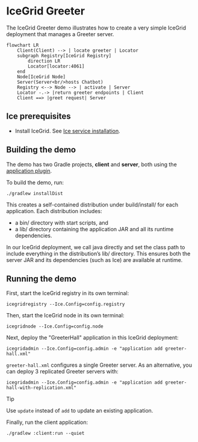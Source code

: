 # IceGrid Greeter

The IceGrid Greeter demo illustrates how to create a very simple IceGrid deployment that manages a Greeter server.

```mermaid
flowchart LR
    Client(Client) --> | locate greeter | Locator
    subgraph Registry[IceGrid Registry]
        direction LR
        Locator[locator:4061]
    end
    Node[IceGrid Node]
    Server(Server<br/>hosts Chatbot)
    Registry <--> Node --> | activate | Server
    Locator -.-> |return greeter endpoints | Client
    Client ==> |greet request| Server
```

## Ice prerequisites

- Install IceGrid. See [Ice service installation].

## Building the demo

The demo has two Gradle projects, **client** and **server**, both using the [application plugin].

To build the demo, run:

```shell
./gradlew installDist
```

This creates a self-contained distribution under build/install/ for each application.
Each distribution includes:

- a bin/ directory with start scripts, and
- a lib/ directory containing the application JAR and all its runtime dependencies.

In our IceGrid deployment, we call java directly and set the class path to include everything in the distribution’s lib/
directory. This ensures both the server JAR and its dependencies (such as Ice) are available at runtime.

## Running the demo

First, start the IceGrid registry in its own terminal:

```shell
icegridregistry --Ice.Config=config.registry
```

Then, start the IceGrid node in its own terminal:

```shell
icegridnode --Ice.Config=config.node
```

Next, deploy the "GreeterHall" application in this IceGrid deployment:

```shell
icegridadmin --Ice.Config=config.admin -e "application add greeter-hall.xml"
```

`greeter-hall.xml` configures a single Greeter server. As an alternative, you can deploy 3 replicated Greeter servers
with:

```shell
icegridadmin --Ice.Config=config.admin -e "application add greeter-hall-with-replication.xml"
```

> [!TIP]
> Use `update` instead of `add` to update an existing application.

Finally, run the client application:

```shell
./gradlew :client:run --quiet
```

[Application plugin]: https://docs.gradle.org/current/userguide/application_plugin.html
[Ice service installation]: https://github.com/zeroc-ice/ice/blob/main/NIGHTLY.md#ice-services
